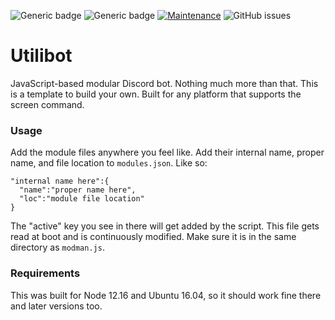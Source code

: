 ![Generic badge](https://img.shields.io/badge/Project%20Started-February%208th%202020-orange)
![Generic badge](https://img.shields.io/badge/Project%20Ended-May%2014th%202020-orange)
[![Maintenance](https://img.shields.io/badge/Maintained%3F-Absolutely%20not-red.svg)](https://bitbucket.org/lbesson/ansi-colors)
![GitHub issues](https://img.shields.io/github/issues/Videowelder/Utilibot)

# Utilibot

JavaScript-based modular Discord bot. Nothing much more than that. This is a template to build your own. Built for any platform that supports the screen command.

### Usage

Add the module files anywhere you feel like. Add their internal name, proper name, and file location to ``modules.json``. 
Like so:

```
"internal name here":{
  "name":"proper name here",
  "loc":"module file location"
}
```
The "active" key you see in there will get added by the script.
This file gets read at boot and is continuously modified. 
Make sure it is in the same directory as ``modman.js``.

### Requirements

This was built for Node 12.16 and Ubuntu 16.04, so it should work fine there and later versions too.
